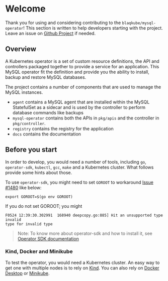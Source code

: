 # Welcome

Thank you for using and considering contributing to the
`blaqkube/mysql-operator`! This section is written to help developers
starting with the project. Leave an issue on
[Github Project](https://github.com/blaqkube/mysql-operator/issues) if needed.

## Overview

A Kubernetes operator is a set of custom resource definitions, the API and
controllers packaged together to provide a service for an application. This
MySQL operator fit the definition and provide you the ability to install,
backup and restore MySQL databases.

The project contains a number of components that are used to manage the
MySQL instances.

- `agent` contains a MySQL agent that are installed within the MySQL
  StatefulSet as a sidecar and is used by the controller to perform
  database commands like backups
- `mysql-operator` contains both the APIs in `pkg/apis` and
  the controller in `pkg/controller`.
- `registry` contains the registry for the application
- `docs` contains the documentation

## Before you start

In order to develop, you would need a number of tools, including `go`,
`operator-sdk`, `kubectl`, `gcc`, `make` and a Kubernetes cluster. What follows provide
some hints about those.


To use `operator-sdk`, you might need to set `GOROOT` to workaround
[Issue #1480](https://github.com/operator-framework/operator-sdk/issues/1480)
like below:

```shell
export GOROOT=$(go env GOROOT)
```

If you do not set GOROOT; you might 

```text
F0524 12:39:30.302991  168940 deepcopy.go:885] Hit an unsupported type invalid
type for invalid type
```

> Note: To know more about operator-sdk and how to install it, see
> [Operator SDK documentation](https://sdk.operatorframework.io/docs)

### Kind, Docker and Minikube

To test the operator, you would need a Kubernetes cluster. An easy way to
get one with multiple nodes is to rely on [Kind](https://kind.sigs.k8s.io/).
You can also rely on
[Docker Desktop](https://docs.docker.com/docker-for-mac/kubernetes/)
or [Minikube](https://kubernetes.io/docs/tasks/tools/install-minikube/).

